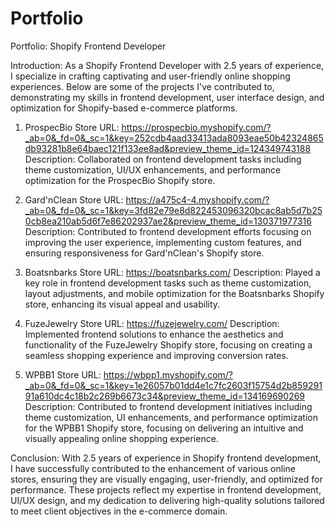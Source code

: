 # Portfolio

Portfolio: Shopify Frontend Developer

Introduction:
As a Shopify Frontend Developer with 2.5 years of experience, I specialize in crafting captivating and user-friendly online shopping experiences. Below are some of the projects I've contributed to, demonstrating my skills in frontend development, user interface design, and optimization for Shopify-based e-commerce platforms.


1. ProspecBio
Store URL: https://prospecbio.myshopify.com/?_ab=0&_fd=0&_sc=1&key=252cdb4aad33413ada8093eae50b42324865db93281b8e64baec121f133ee8ad&preview_theme_id=124349743188
Description: Collaborated on frontend development tasks including theme customization, UI/UX enhancements, and performance optimization for the ProspecBio Shopify store.

2. Gard'nClean
Store URL: https://a475c4-4.myshopify.com/?_ab=0&_fd=0&_sc=1&key=3fd82e79e8d822453096320bcac8ab5d7b250cb8ea210ab5d6f7e86202937ae2&preview_theme_id=130371977316
Description: Contributed to frontend development efforts focusing on improving the user experience, implementing custom features, and ensuring responsiveness for Gard'nClean's Shopify store.

4. Boatsnbarks
Store URL: https://boatsnbarks.com/
Description: Played a key role in frontend development tasks such as theme customization, layout adjustments, and mobile optimization for the Boatsnbarks Shopify store, enhancing its visual appeal and usability.

4. FuzeJewelry
Store URL: https://fuzejewelry.com/
Description: Implemented frontend solutions to enhance the aesthetics and functionality of the FuzeJewelry Shopify store, focusing on creating a seamless shopping experience and improving conversion rates.

5. WPBB1
Store URL: https://wbpp1.myshopify.com/?_ab=0&_fd=0&_sc=1&key=1e26057b01dd4e1c7fc2603f15754d2b85929191a610dc4c18b2c269b6673c34&preview_theme_id=134169690269
Description: Contributed to frontend development initiatives including theme customization, UI enhancements, and performance optimization for the WPBB1 Shopify store, focusing on delivering an intuitive and visually appealing online shopping experience.

Conclusion:
With 2.5 years of experience in Shopify frontend development, I have successfully contributed to the enhancement of various online stores, ensuring they are visually engaging, user-friendly, and optimized for performance. These projects reflect my expertise in frontend development, UI/UX design, and my dedication to delivering high-quality solutions tailored to meet client objectives in the e-commerce domain.
